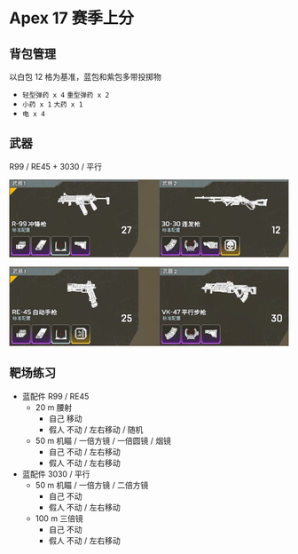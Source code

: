 # Apex 17 赛季上分

## 背包管理

以白包 12 格为基准，蓝包和紫包多带投掷物

- `轻型弹药 x 4` `重型弹药 x 2`
- `小药 x 1` `大药 x 1`
- `电 x 4`

## 武器

R99 / RE45 + 3030 / 平行

![](images-17/1.jpeg)

![](images-17/2.jpeg)

## 靶场练习

- 蓝配件 R99 / RE45
    - 20 m 腰射
        - 自己 移动
        - 假人 不动 / 左右移动 / 随机
    - 50 m 机瞄 / 一倍方镜 / 一倍圆镜 / 烟镜
        - 自己 不动 / 左右移动
        - 假人 不动 / 左右移动
- 蓝配件 3030 / 平行
    - 50 m 机瞄 / 一倍方镜 / 二倍方镜
        - 自己 不动
        - 假人 不动 / 左右移动
    - 100 m 三倍镜
        - 自己 不动
        - 假人 不动 / 左右移动
